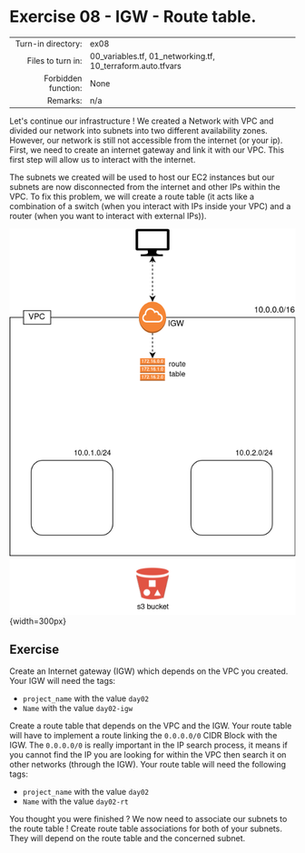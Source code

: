 # Exercise 08 - IGW - Route table.

|                         |                    |
| -----------------------:| ------------------ |
|   Turn-in directory:    |  ex08              |
|   Files to turn in:     |  00_variables.tf, 01_networking.tf, 10_terraform.auto.tfvars |
|   Forbidden function:   |  None              |
|   Remarks:              |  n/a               |

Let's continue our infrastructure ! We created a Network with VPC and divided our network into subnets into two different availability zones. However, our network is still not accessible from the internet (or your ip). First, we need to create an internet gateway and link it with our VPC. This first step will allow us to interact with the internet.

The subnets we created will be used to host our EC2 instances but our subnets are now disconnected from the internet and other IPs within the VPC. To fix this problem, we will create a route table (it acts like a combination of a switch (when you interact with IPs inside your VPC) and a router (when you want to interact with external IPs)).

![Flask API AWS infrastructure](../assets/terraform_3.png){width=300px}

## Exercise

Create an Internet gateway (IGW) which depends on the VPC you created. Your IGW will need the tags:
- `project_name` with the value `day02`
- `Name` with the value `day02-igw`

Create a route table that depends on the VPC and the IGW. Your route table will have to implement a route linking the `0.0.0.0/0` CIDR Block with the IGW. The `0.0.0.0/0` is really important in the IP search process, it means if you cannot find the IP you are looking for within the VPC then search it on other networks (through the IGW). Your route table will need the following tags:
- `project_name` with the value `day02`
- `Name` with the value `day02-rt`

You thought you were finished ? We now need to associate our subnets to the route table ! Create route table associations for both of your subnets. They will depend on the route table and the concerned subnet.